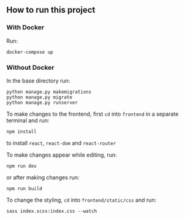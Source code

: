 ## How to run this project

### With Docker
Run:
```
docker-compose up
```

### Without Docker
In the base directory run:

```
python manage.py makemigrations
python manage.py migrate
python manage.py runserver
```

To make changes to the frontend, first `cd` into `frontend` in a separate terminal and  run:

```
npm install
```

to install `react`, `react-dom` and `react-router`

To make changes appear while editing, run:

```
npm run dev
```

or after making changes run:

```
npm run build
```

To change the styling, `cd` into `frontend/static/css` and run:

```
sass index.scss:index.css --watch
```
